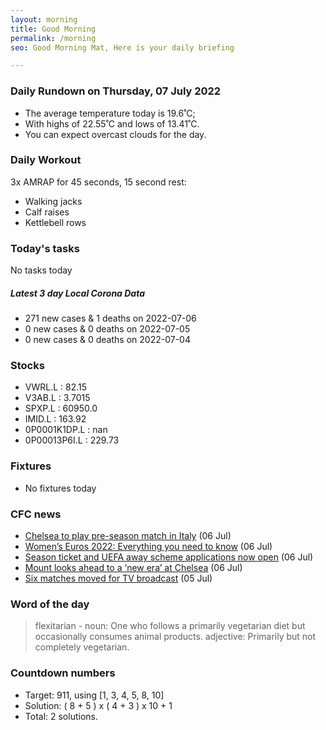 ```yaml
---
layout: morning
title: Good Morning
permalink: /morning
seo: Good Morning Mat, Here is your daily briefing

---
```


<!-- weather_marker starts -->
### Daily Rundown on Thursday, 07 July 2022

- The average temperature today is 19.6˚C;
- With highs of 22.55˚C and lows of 13.41˚C.
- You can expect overcast clouds for the day.

<!-- weather_marker ends -->

### Daily Workout
<!-- workout_marker starts -->
3x AMRAP for 45 seconds, 15 second rest:

- Walking jacks
- Calf raises
- Kettlebell rows

<!-- workout_marker ends -->

### Today's tasks
<!-- task_marker starts -->
No tasks today
<!-- task_marker ends -->

<!-- c19_marker starts -->
##### Latest 3 day Local Corona Data

- 271 new cases & 1 deaths on 2022-07-06
- 0 new cases & 0 deaths on 2022-07-05
- 0 new cases & 0 deaths on 2022-07-04

<!-- c19_marker ends -->

### Stocks

<!-- stocks_marker starts -->

- VWRL.L : 82.15
- V3AB.L : 3.7015
- SPXP.L : 60950.0
- IMID.L : 163.92
- 0P0001K1DP.L : nan
- 0P00013P6I.L : 229.73

<!-- stocks_marker ends -->

### Fixtures

<!-- sports_marker starts -->

- No fixtures today
<!-- sports_marker ends -->

### CFC news

<!-- cfc_marker starts -->
- [Chelsea to play pre-season match in Italy](https://chelseafc.com/en/news/article/chelsea-to-play-pre-season-match-in-italy) (06 Jul)
- [Women’s Euros 2022: Everything you need to know](https://chelseafc.com/en/news/article/womens-euros-2022-everything-you-need-to-know) (06 Jul)
- [Season ticket and UEFA away scheme applications now open](https://chelseafc.com/en/news/article/season-ticket-and-uefa-away-scheme-applications-now-open) (06 Jul)
- [Mount looks ahead to a ‘new era’ at Chelsea](https://chelseafc.com/en/news/article/mount-looks-ahead-to-a-new-era-at-chelsea) (06 Jul)
- [Six matches moved for TV broadcast](https://chelseafc.com/en/news/article/six-matches-moved-for-tv-broadcast) (05 Jul)

<!-- cfc_marker ends -->

### Word of the day
<!-- word_marker starts -->

 > flexitarian - noun: One who follows a primarily vegetarian diet but occasionally consumes animal products. adjective: Primarily but not completely vegetarian.

<!-- word_marker ends -->

### Countdown numbers
<!-- game_marker starts -->

- Target: 911, using [1, 3, 4, 5, 8, 10]
- Solution: ( 8 + 5 ) x ( 4 + 3 ) x 10 + 1
- Total: 2 solutions.

<!-- game_marker ends -->